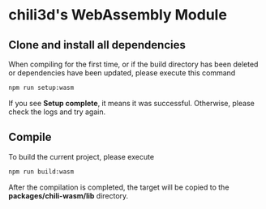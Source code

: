 # chili3d's WebAssembly Module

## Clone and install all dependencies

When compiling for the first time, or if the build directory has been deleted or dependencies have been updated, please execute this command

```bash
npm run setup:wasm
```

If you see **Setup complete**, it means it was successful. Otherwise, please check the logs and try again.

## Compile

To build the current project, please execute

```bash
npm run build:wasm
```

After the compilation is completed, the target will be copied to the **packages/chili-wasm/lib** directory.

